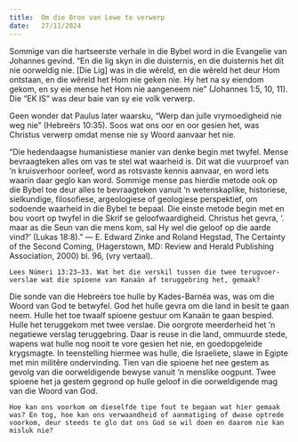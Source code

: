 ```yaml
---
title:  Om die Bron van Lewe te verwerp
date:   27/11/2024
---
```


Sommige van die hartseerste verhale in die Bybel word in die Evangelie van Johannes gevind. “En die lig skyn in die duisternis, en die duisternis het dit nie oorweldig nie. [Die Lig] was in die wêreld, en die wêreld het deur Hom ontstaan, en die wêreld het Hom nie geken nie. Hy het na sy eiendom gekom, en sy eie mense het Hom nie aangeneem nie” (Johannes 1:5, 10, 11). Die “EK IS” was deur baie van sy eie volk verwerp.

Geen wonder dat Paulus later waarsku, “Werp dan julle vrymoedigheid nie weg nie” (Hebreërs 10:35). Soos wat ons oor en oor gesien het, was Christus verwerp omdat mense nie sy Woord aanvaar het nie.

“Die hedendaagse humanistiese manier van denke begin met twyfel. Mense bevraagteken alles om vas te stel wat waarheid is. Dit wat die vuurproef van ‘n kruisverhoor oorleef, word as rotsvaste kennis aanvaar, en word iets waarin daar geglo kan word. Sommige mense pas hierdie metode ook op die Bybel toe deur alles te bevraagteken vanuit ‘n wetenskaplike, historiese, sielkundige, filosofiese, argeologiese of geologiese perspektief, om sodoende waarheid in die Bybel te bepaal. Die einste metode begin met en bou voort op twyfel in die Skrif se geloofwaardigheid. Christus het gevra, ‘. maar as die Seun van die mens kom, sal Hy wel die geloof op die aarde vind?’ (Lukas 18:8).” — E. Edward Zinke and Roland Hegstad, The Certainty of the Second Coming, (Hagerstown, MD: Review and Herald Publishing Association, 2000) bl. 96, (vry vertaal).

`Lees Númeri 13:23–33. Wat het die verskil tussen die twee terugvoer-verslae wat die spioene van Kanaän af teruggebring het, gemaak?`

Die sonde van die Hebreërs toe hulle by Kades-Barnéa was, was om die Woord van God te betwyfel. God het hulle gevra om die land in besit te gaan neem. Hulle het toe twaalf spioene gestuur om Kanaän te gaan bespied. Hulle het teruggekom met twee verslae. Die oorgrote meerderheid het ‘n negatiewe verslag teruggebring. Daar is reuse in die land, ommuurde stede, wapens wat hulle nog nooit te vore gesien het nie, en goedopgeleide krygsmagte. In teenstelling hiermee was hulle, die Israeliete, slawe in Egipte met min militêre ondervinding. Tien van die spioene het nee gestem as gevolg van die oorweldigende bewyse vanuit ‘n menslike oogpunt. Twee spioene het ja gestem gegrond op hulle geloof in die oorweldigende mag van die Woord van God.

`Hoe kan ons voorkom om dieselfde tipe fout te begaan wat hier gemaak was? En tog, hoe kan ons verwaandheid of aanmatiging of dwase optrede voorkom, deur steeds te glo dat ons God se wil doen en daarom nie kan misluk nie?`